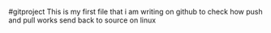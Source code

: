 #gitproject
This is my first file that i am writing on github to check how push and pull works
send back to source on linux
